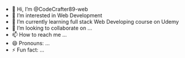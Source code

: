 - 👋 Hi, I’m @CodeCrafter89-web
- 👀 I’m interested in Web Development
- 🌱 I’m currently learning full stack Web Developing course on Udemy
- 💞️ I’m looking to collaborate on ...
- 📫 How to reach me ...
- 😄 Pronouns: ...
- ⚡ Fun fact: ...

<!---
CodeCrafter89-web/CodeCrafter89-web is a ✨ special ✨ repository because its `README.md` (this file) appears on your GitHub profile.
You can click the Preview link to take a look at your changes.
--->
